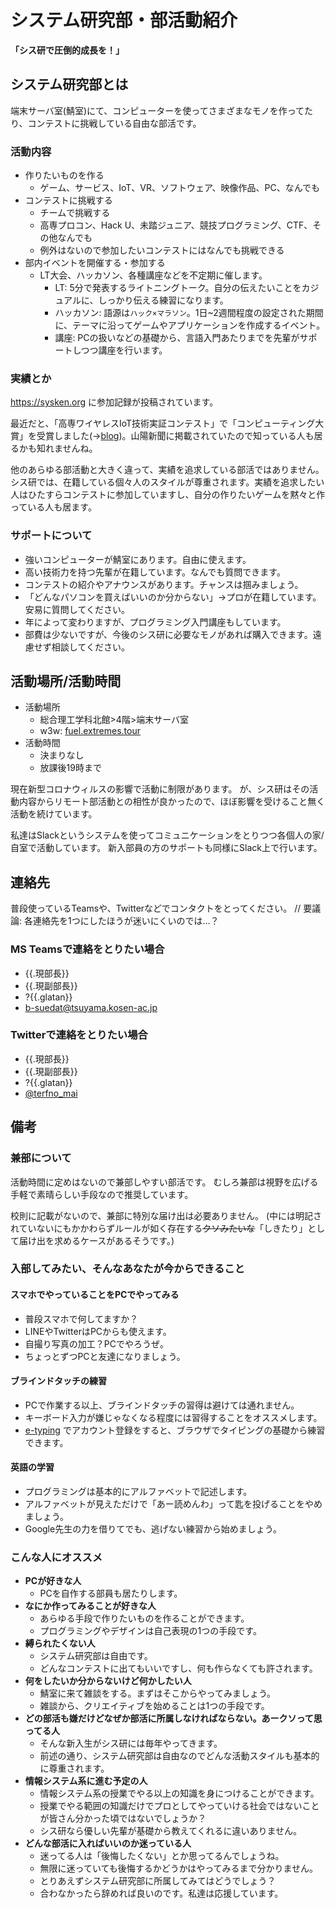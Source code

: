 # システム研究部・部活動紹介
**「シス研で圧倒的成長を！」**

## システム研究部とは
端末サーバ室(鯖室)にて、コンピューターを使ってさまざまなモノを作ってたり、コンテストに挑戦している自由な部活です。

### 活動内容
* 作りたいものを作る
  * ゲーム、サービス、IoT、VR、ソフトウェア、映像作品、PC、なんでも
* コンテストに挑戦する
  * チームで挑戦する
  * 高専プロコン、Hack U、未踏ジュニア、競技プログラミング、CTF、その他なんでも
  * 例外はないので参加したいコンテストにはなんでも挑戦できる
* 部内イベントを開催する・参加する
  * LT大会、ハッカソン、各種講座などを不定期に催します。
    * LT: 5分で発表するライトニングトーク。自分の伝えたいことをカジュアルに、しっかり伝える練習になります。
    * ハッカソン: 語源は`ハック×マラソン`。1日~2週間程度の設定された期間に、テーマに沿ってゲームやアプリケーションを作成するイベント。
    * 講座: PCの扱いなどの基礎から、言語入門あたりまでを先輩がサポートしつつ講座を行います。

### 実績とか
https://sysken.org に参加記録が投稿されています。

最近だと、「高専ワイヤレスIoT技術実証コンテスト」で「コンピューティング大賞」を受賞しました(->[blog](https://sysken.org/blog/6061/))。山陽新聞に掲載されていたので知っている人も居るかも知れませんね。

他のあらゆる部活動と大きく違って、実績を追求している部活ではありません。
シス研では、在籍している個々人のスタイルが尊重されます。実績を追求したい人はひたすらコンテストに参加していますし、自分の作りたいゲームを黙々と作っている人も居ます。

### サポートについて
* 強いコンピューターが鯖室にあります。自由に使えます。
* 高い技術力を持つ先輩が在籍しています。なんでも質問できます。
* コンテストの紹介やアナウンスがあります。チャンスは掴みましょう。
* 「どんなパソコンを買えばいいのか分からない」->プロが在籍しています。安易に質問してください。
* 年によって変わりますが、プログラミング入門講座もしています。
* 部費は少ないですが、今後のシス研に必要なモノがあれば購入できます。遠慮せず相談してください。

## 活動場所/活動時間
* 活動場所
  * 総合理工学科北館>4階>端末サーバ室
  * w3w: [fuel.extremes.tour](https://what3words.com/fuel.extremes.tour)
* 活動時間
  * 決まりなし
  * 放課後19時まで

現在新型コロナウィルスの影響で活動に制限があります。
が、シス研はその活動内容からリモート部活動との相性が良かったので、ほぼ影響を受けること無く活動を続けています。

私達はSlackというシステムを使ってコミュニケーションをとりつつ各個人の家/自室で活動しています。
新入部員の方のサポートも同様にSlack上で行います。

## 連絡先
普段使っているTeamsや、Twitterなどでコンタクトをとってください。
// 要議論: 各連絡先を1つにしたほうが迷いにくいのでは…？

### MS Teamsで連絡をとりたい場合
* {{.現部長}}
* {{.現副部長}}
* ?{{.glatan}}
* b-suedat@tsuyama.kosen-ac.jp

### Twitterで連絡をとりたい場合
* {{.現部長}}
* {{.現副部長}}
* ?{{.glatan}}
* [@terfno_mai](https://twitter.com/terfno_mai)

## 備考
### 兼部について
活動時間に定めはないので兼部しやすい部活です。
むしろ兼部は視野を広げる手軽で素晴らしい手段なので推奨しています。

校則に記載がないので、兼部に特別な届け出は必要ありません。
(中には明記されていないにもかかわらずルールが如く存在する~~クソみたいな~~「しきたり」として届け出を求めるケースがあるそうです。)

### 入部してみたい、そんなあなたが今からできること
#### スマホでやっていることをPCでやってみる
* 普段スマホで何してますか？
* LINEやTwitterはPCからも使えます。
* 自撮り写真の加工？PCでやろうぜ。
* ちょっとずつPCと友達になりましょう。

#### ブラインドタッチの練習
* PCで作業する以上、ブラインドタッチの習得は避けては通れません。
* キーボード入力が嫌じゃなくなる程度には習得することをオススメします。
* [e-typing](https://www.e-typing.ne.jp) でアカウント登録をすると、ブラウザでタイピングの基礎から練習できます。

#### 英語の学習
* プログラミングは基本的にアルファベットで記述します。
* アルファベットが見えただけで「あー読めんわ」って匙を投げることをやめましょう。
* Google先生の力を借りてでも、逃げない練習から始めましょう。

### こんな人にオススメ
* **PCが好きな人**
  * PCを自作する部員も居たりします。
* **なにか作ってみることが好きな人**
  * あらゆる手段で作りたいものを作ることができます。
  * プログラミングやデザインは自己表現の1つの手段です。
* **縛られたくない人**
  * システム研究部は自由です。
  * どんなコンテストに出てもいいですし、何も作らなくても許されます。
* **何をしたいか分からないけど何かしたい人**
  * 鯖室に来て雑談をする。まずはそこからやってみましょう。
  * 雑談から、クリエイティブを始めることは1つの手段です。
* **どの部活も嫌だけどなぜか部活に所属しなければならない。あークソって思ってる人**
  * そんな新入生がシス研には毎年やってきます。
  * 前述の通り、システム研究部は自由なのでどんな活動スタイルも基本的に尊重されます。
* **情報システム系に進む予定の人**
  * 情報システム系の授業でやる以上の知識を身につけることができます。
  * 授業でやる範囲の知識だけでプロとしてやっていける社会ではないことが皆さん分かった頃ではないでしょうか？
  * シス研なら優しい先輩が基礎から教えてくれるに違いありません。
* **どんな部活に入ればいいのか迷っている人**
  * 迷ってる人は「後悔したくない」とか思ってるんでしょうね。
  * 無限に迷っていても後悔するかどうかはやってみるまで分かりません。
  * とりあえずシステム研究部に所属してみてはどうでしょう？
  * 合わなかったら辞めれば良いのです。私達は応援しています。
